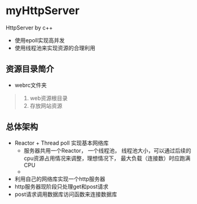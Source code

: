 # myHttpServer

HttpServer by c++

- 使用epoll实现高并发
- 使用线程池来实现资源的合理利用

## 资源目录简介


- webrc文件夹

>1. web资源根目录
>2. 存放网站资源

## 总体架构

- Reactor + Thread poll 实现基本网络库
  - 服务器共用一个Reactor， 一个线程池， 线程池大小，可以通过后续的cpu资源占用情况来调整，理想情况下， 最大负载（连接数）时应跑满CPU
  - 
- 利用自己的网络库实现一个http服务器
- http服务器现阶段只处理get和post请求
- post请求调用数据库访问函数来连接数据库
